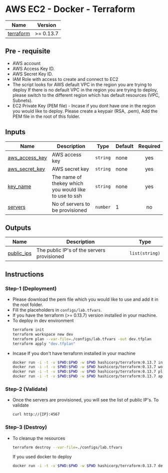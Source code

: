 # AWS EC2 - Docker - Terraform

| Name | Version |
|------|---------|
| <a name="requirement_terraform"></a> [terraform](#requirement\_terraform) | >= 0.13.7 |

## Pre - requisite 
   - AWS account
   - AWS Access Key ID.
   - AWS Secret Key ID.
   - IAM Role with access to create and connect to EC2
   - The script looks for AWS default VPC in the region you are trying to deploy     If there is no default VPC in the region you are trying to deploy, please       switch to the different region which has default resources (VPC, Subnets).
   - EC2 Private Key (PEM file) - Incase if you dont have one in the region you      would like to deploy. Please create a keypair (RSA, .pem), Add the PEM file     in the root of this folder.  

## Inputs 

| Name | Description | Type | Default | Required |
|------|-------------|------|---------|:--------:|
| <a name="aws_access_key"></a> [aws\_access\_key](#input\_aws\_access\_key) | AWS access key  | `string` | none | yes |
| <a name="aws_secret_key"></a> [aws\_secret\_key](#input\_aws\_secret\_key) | AWS secret key  | `string` | none | yes |
| <a name="key_name"></a> [key\_name](#input\_key\_name) | The name of thekey which you would like to use to ssh | `string` | none | yes |
| <a name="servers"></a> [servers](#input\_servers) | No of servers to be provisioned  | `number` | 1 | no |

## Outputs 

| Name | Description | Type |
|------|-------------|------|
| <a name="public_ips"></a> [public\_ips](#output\_public\_ips) | The public IP's of the servers provisioned  | `list(string)` |

## Instructions 

### Step-1 (Deployment)

- Please download the pem file which you would like to use and add it in the         root folder.
- Fill the placeholders in `configs/lab.tfvars`.
- If you have the terraform (>= 0.13.7) version installed in your machine.
- To deploy in dev environment 
    ```bash
    terraform init
    terraform workspace new dev
    terraform plan --var-file=./configs/lab.tfvars -out dev.tfplan
    terraform apply "dev.tfplan"
    ```
- Incase If you don't have terraform installed in your machine 
    ```bash
    docker run -i -t -v $PWD:$PWD -w $PWD hashicorp/terraform:0.13.7 init
    docker run -i -t -v $PWD:$PWD -w $PWD hashicorp/terraform:0.13.7 workspace new dev
    docker run -i -t -v $PWD:$PWD -w $PWD hashicorp/terraform:0.13.7 plan --var-file=./configs/lab.tfvars -out dev.tfplan
    docker run -i -t -v $PWD:$PWD -w $PWD hashicorp/terraform:0.13.7 apply "dev.tfplan"
    ```
  
### Step-2 (Validate)

-  Once the servers are provisioned, you will see the list of public IP's. To        validate
    ```bash
    curl http://{IP}:4567
    ```
### Step-3 (Destroy)

- To cleanup the resources 
    
    ```bash
    terraform destroy --var-file=./configs/lab.tfvars
    ```
    If you used docker to deploy 

    ```bash
    docker run -i -t -v $PWD:$PWD -w $PWD hashicorp/terraform:0.13.7 destroy --var-file=./configs/lab.tfvars
    ```


  



